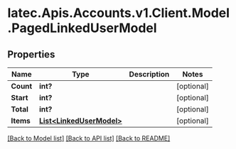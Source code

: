 # Iatec.Apis.Accounts.v1.Client.Model.PagedLinkedUserModel
## Properties

Name | Type | Description | Notes
------------ | ------------- | ------------- | -------------
**Count** | **int?** |  | [optional] 
**Start** | **int?** |  | [optional] 
**Total** | **int?** |  | [optional] 
**Items** | [**List&lt;LinkedUserModel&gt;**](LinkedUserModel.md) |  | [optional] 

[[Back to Model list]](../README.md#documentation-for-models) [[Back to API list]](../README.md#documentation-for-api-endpoints) [[Back to README]](../README.md)

